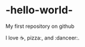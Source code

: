 -hello-world-
=============

My first repository on github 

I love :coffee:, pizza:, and :danceer:.

